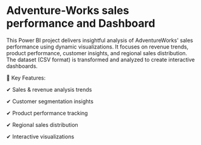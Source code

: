 # Adventure-Works sales performance and Dashboard

This Power BI project delivers insightful analysis of AdventureWorks' sales performance using dynamic visualizations. It focuses on revenue trends, product performance, customer insights, and regional sales distribution. The dataset (CSV format) is transformed and analyzed to create interactive dashboards.


🔹 Key Features:

✔ Sales & revenue analysis trends

✔ Customer segmentation insights

✔ Product performance tracking

✔ Regional sales distribution

✔ Interactive visualizations

